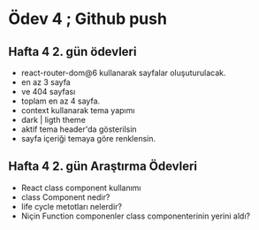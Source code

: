 # Ödev 4 ; Github push

## Hafta 4 2. gün ödevleri

- react-router-dom@6 kullanarak  sayfalar oluşuturulacak.
- en az 3 sayfa
- ve 404 sayfası
- toplam en az 4 sayfa.
- context kullanarak tema yapımı
- dark | ligth theme
- aktif tema header'da gösterilsin
- sayfa içeriği temaya göre renklensin.

## Hafta 4 2. gün Araştırma Ödevleri

- React class component kullanımı
- class Component nedir?
- life cycle metotları nelerdir?
- Niçin Function componenler class componenterinin yerini aldı?